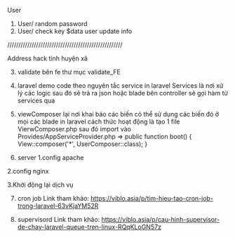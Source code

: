User

1. User/ random password
2. User/ check key $data  user update info


////////////////////////////////////////////////////

Address
hack tỉnh huyện xã 


3. validate bên fe thư mục validate_FE

4. laravel demo code theo  nguyên tắc service in laravel 
Services là nơi xử lý các logic sau đó sẽ trả ra json hoặc blade bên controller sẽ gọi 
hàm từ services qua 


5. viewComposer lại nơi khai báo các biến có thể sử dụng các biến đó ở mọi các blade in laravel
cách thức hoạt động là tạo 1 file VierwComposer.php sau đó 
import vào Provides/AppServiceProvider.php 
=>  public function boot()
    {
        View::composer('*', UserComposer::class);
    }
    
6. server 
1.config apache

2.config nginx

3.Khởi động lại dịch vụ


7. cron job 
Link tham khảo: https://viblo.asia/p/tim-hieu-tao-cron-job-trong-laravel-63vKjaYM52R

8. supervisord
Link tham khảo: https://viblo.asia/p/cau-hinh-supervisor-de-chay-laravel-queue-tren-linux-RQqKLoGN57z







